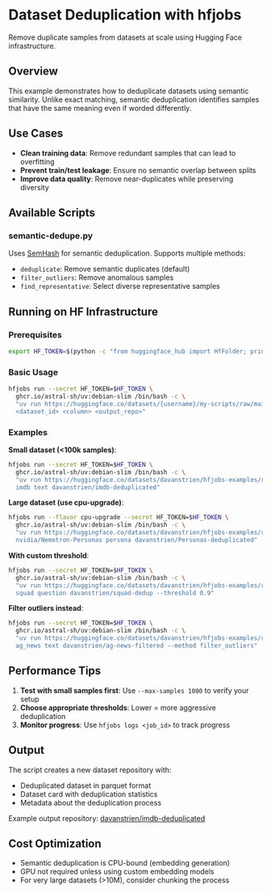 # Dataset Deduplication with hfjobs

Remove duplicate samples from datasets at scale using Hugging Face infrastructure.

## Overview

This example demonstrates how to deduplicate datasets using semantic similarity. Unlike exact matching, semantic deduplication identifies samples that have the same meaning even if worded differently.

## Use Cases

- **Clean training data**: Remove redundant samples that can lead to overfitting
- **Prevent train/test leakage**: Ensure no semantic overlap between splits
- **Improve data quality**: Remove near-duplicates while preserving diversity

## Available Scripts

### semantic-dedupe.py

Uses [SemHash](https://github.com/MinishLab/semhash) for semantic deduplication. Supports multiple methods:

- `deduplicate`: Remove semantic duplicates (default)
- `filter_outliers`: Remove anomalous samples
- `find_representative`: Select diverse representative samples

## Running on HF Infrastructure

### Prerequisites

<!-- TODO make sure we are always using the same approach to tokens so we don't confuse users -->

```bash
export HF_TOKEN=$(python -c "from huggingface_hub import HfFolder; print(HfFolder.get_token())")
```

### Basic Usage

<!-- TODO update URL to GitHub repo (for now) -->

```bash
hfjobs run --secret HF_TOKEN=$HF_TOKEN \
  ghcr.io/astral-sh/uv:debian-slim /bin/bash -c \
  "uv run https://huggingface.co/datasets/{username}/my-scripts/raw/main/semantic-dedupe.py \
  <dataset_id> <column> <output_repo>"
```

### Examples

**Small dataset (<100k samples)**:

```bash
hfjobs run --secret HF_TOKEN=$HF_TOKEN \
  ghcr.io/astral-sh/uv:debian-slim /bin/bash -c \
  "uv run https://huggingface.co/datasets/davanstrien/hfjobs-examples/raw/main/semantic-dedupe.py \
  imdb text davanstrien/imdb-deduplicated"
```

**Large dataset (use cpu-upgrade)**:

```bash
hfjobs run --flavor cpu-upgrade --secret HF_TOKEN=$HF_TOKEN \
  ghcr.io/astral-sh/uv:debian-slim /bin/bash -c \
  "uv run https://huggingface.co/datasets/davanstrien/hfjobs-examples/raw/main/semantic-dedupe.py \
  nvidia/Nemotron-Personas persona davanstrien/Personas-deduplicated"
```

**With custom threshold**:

```bash
hfjobs run --secret HF_TOKEN=$HF_TOKEN \
  ghcr.io/astral-sh/uv:debian-slim /bin/bash -c \
  "uv run https://huggingface.co/datasets/davanstrien/hfjobs-examples/raw/main/semantic-dedupe.py \
  squad question davanstrien/squad-dedup --threshold 0.9"
```

**Filter outliers instead**:

```bash
hfjobs run --secret HF_TOKEN=$HF_TOKEN \
  ghcr.io/astral-sh/uv:debian-slim /bin/bash -c \
  "uv run https://huggingface.co/datasets/davanstrien/hfjobs-examples/raw/main/semantic-dedupe.py \
  ag_news text davanstrien/ag-news-filtered --method filter_outliers"
```

## Performance Tips

1. **Test with small samples first**: Use `--max-samples 1000` to verify your setup
2. **Choose appropriate thresholds**: Lower = more aggressive deduplication
3. **Monitor progress**: Use `hfjobs logs <job_id>` to track progress

## Output

The script creates a new dataset repository with:

- Deduplicated dataset in parquet format
- Dataset card with deduplication statistics
- Metadata about the deduplication process

Example output repository: [davanstrien/imdb-deduplicated](https://huggingface.co/datasets/davanstrien/imdb-deduplicated)

## Cost Optimization

- Semantic deduplication is CPU-bound (embedding generation)
- GPU not required unless using custom embedding models
- For very large datasets (>10M), consider chunking the process
